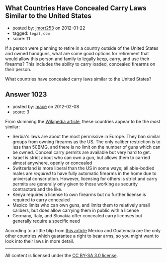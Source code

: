 ## What Countries Have Concealed Carry Laws Similar to the United States

- posted by: [jmort253](https://stackexchange.com/users/-1/115-jmort253) on 2012-01-22
- tagged: `legal`, `ccw`
- score: 11

If a person were planning to retire in a country outside of the United States and owned handguns, what are some good options for retirement that would allow this person and family to legally keep, carry, and use their firearms? This includes the ability to carry loaded, concealed firearms on their person.

What countries have concealed carry laws similar to the United States? 


## Answer 1023

- posted by: [mace](https://stackexchange.com/users/-1/163-mace) on 2012-02-08
- score: 3

From skimming the [Wikipedia article](http://en.wikipedia.org/wiki/Gun_politics), these countries appear to be the *most* similar:

 - Serbia's laws are about the most permissive in Europe. They ban similar groups from owning firearms as the US. The only caliber restriction is to less than 50BMG, and there is no limit on the number of guns which can be owned. Conceal carry permits are available but very hard to get.
 - Israel is strict about who can own a gun, but allows them to carried almost anywhere, openly or concealed
 - Switzerland is more liberal than the US in some ways; all able-bodied males are *required* to have fully automatic firearms in the home due to universal conscription. However, licensing for others is strict and carry permits are generally only given to those working as security contractors and the like.
 - Kenya requires a license to own firearms but no further license is required to carry concealed
 - Mexico limits who can own guns, and limits them to relatively small calibers, but does allow carrying them in public with a license
 - Germany, Italy, and Slovakia offer concealed carry licenses but generally require a specific need

According to a little blip from [this article](http://www.nytimes.com/2012/02/07/us/we-the-people-loses-appeal-with-people-around-the-world.html?_r=2&src=tp) Mexico and Guatemala are the only other countries which guarantee a right to bear arms, so you might want to look into their laws in more detail.



---

All content is licensed under the [CC BY-SA 3.0 license](https://creativecommons.org/licenses/by-sa/3.0/).
